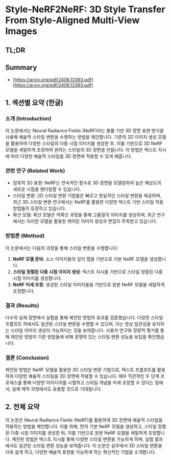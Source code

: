 # Style-NeRF2NeRF: 3D Style Transfer From Style-Aligned Multi-View Images
## TL;DR
## Summary
- [https://arxiv.org/pdf/2406.13393.pdf](https://arxiv.org/pdf/2406.13393.pdf)

## 1. 섹션별 요약 (한글)

### 소개 (Introduction)
이 논문에서는 Neural Radiance Fields (NeRF)라는 볼륨 기반 3D 장면 표현 방식을 사용해 예술적 스타일 변환을 수행하는 방법을 제안합니다. 기존의 2D 이미지 생성 모델을 활용하여 다양한 스타일의 다중 시점 이미지를 생성한 후, 이를 기반으로 3D NeRF 모델을 세밀하게 조정하여 원하는 스타일의 3D 장면을 만듭니다. 이 방법은 텍스트 지시에 따라 다양한 예술적 스타일을 3D 장면에 적용할 수 있게 해줍니다.

### 관련 연구 (Related Work)
- 암묵적 3D 표현: NeRF는 연속적인 함수로 3D 장면을 모델링하여 높은 해상도의 새로운 시점을 렌더링할 수 있습니다.
- 스타일 변환: 2D 스타일 변환 기법들은 빠르고 현실적인 스타일 변환을 제공하며, 최근 3D 스타일 변환 연구에서는 NeRF를 활용한 다양한 텍스트 기반 스타일 적용 방법들이 등장하고 있습니다.
- 확산 모델: 확산 모델은 역확산 과정을 통해 고품질의 이미지를 생성하며, 최근 연구에서는 이러한 모델을 활용한 제어된 이미지 생성과 편집이 주목받고 있습니다.

### 방법론 (Method)
이 논문에서는 다음의 과정을 통해 스타일 변환을 수행합니다:
1. **NeRF 모델 준비**: 소스 이미지들의 깊이 맵을 기반으로 기본 NeRF 모델을 생성합니다.
2. **스타일 정렬된 다중 시점 이미지 생성**: 텍스트 지시를 기반으로 스타일 정렬된 다중 시점 이미지를 생성합니다.
3. **NeRF 미세 조정**: 생성된 스타일 이미지들을 기반으로 원본 NeRF 모델을 세밀하게 조정합니다.

### 결과 (Results)
다수의 실제 장면에서 실험을 통해 제안된 방법의 효과를 검증했습니다. 다양한 스타일 프롬프트 하에서도 일관된 스타일 변환을 수행할 수 있으며, 이는 영상 일관성을 유지하는 스타일 이미지 생성이 가능하다는 것을 보여줍니다. 사용자 연구와 정량적 평가를 통해 제안된 방법이 기존 방법들에 비해 경쟁력 있는 스타일 변환 성능을 보임을 확인했습니다.

### 결론 (Conclusion)
제안된 방법은 NeRF 모델을 활용한 3D 스타일 변환 기법으로, 텍스트 프롬프트를 활용하여 다양한 예술적 스타일을 3D 장면에 적용할 수 있습니다. 매우 직관적인 두 단계 프로세스를 통해 다양한 아이디어를 시험하고 스타일 개념을 미세 조정할 수 있다는 점에서, 실제 제작 과정에서도 유용할 것으로 기대됩니다.

## 2. 전체 요약

이 논문은 Neural Radiance Fields (NeRF)를 활용하여 3D 장면에 예술적 스타일을 적용하는 방법을 제안합니다. 이를 위해, 먼저 기본 NeRF 모델을 생성하고, 스타일 정렬된 다중 시점 이미지를 생성한 뒤, 이를 기반으로 원본 NeRF 모델을 세밀하게 조정합니다. 제안된 방법은 텍스트 지시를 통해 다양한 스타일 변환을 가능하게 하며, 실험 결과에서도 일관된 스타일 변환 성능을 보여줍니다. 이 논문은 실무에서 3D 스타일 변환을 더욱 쉽게 하고, 다양한 예술적 표현을 가능하게 하는 혁신적인 기법을 소개합니다.